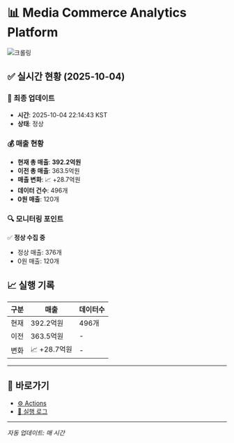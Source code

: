 # 📊 Media Commerce Analytics Platform

![크롤링](https://img.shields.io/badge/크롤링-정상-green)

## ✅ 실시간 현황 (2025-10-04)

### 📍 최종 업데이트
- **시간**: 2025-10-04 22:14:43 KST
- **상태**: 정상

### 💰 매출 현황
- **현재 총 매출**: **392.2억원**
- **이전 총 매출**: 363.5억원
- **매출 변화**: 📈 +28.7억원
- **데이터 건수**: 496개
- **0원 매출**: 120개

### 🔍 모니터링 포인트

✅ **정상 수집 중**
- 정상 매출: 376개
- 0원 매출: 120개


## 📈 실행 기록

| 구분 | 매출 | 데이터수 |
|------|------|----------|
| 현재 | 392.2억원 | 496개 |
| 이전 | 363.5억원 | - |
| 변화 | 📈 +28.7억원 | - |

---

## 🔗 바로가기

- [⚙️ Actions](../../actions)
- [📝 실행 로그](../../actions/workflows/daily_scraping.yml)

---

*자동 업데이트: 매 시간*
